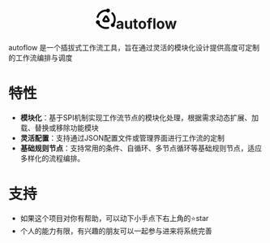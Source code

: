 <p align="center">
  <h1 align="center">
    <img src="images/logo.png" width="40"/>autoflow
  </h1>
  <div align="left">
   autoflow 是一个插拔式工作流工具，旨在通过灵活的模块化设计提供高度可定制的工作流编排与调度
  </div>
</p>

# 特性

- **模块化**：基于SPI机制实现工作流节点的模块化处理，根据需求动态扩展、加载、替换或移除功能模块
- **灵活配置**：支持通过JSON配置文件或管理界面进行工作流的定制
- **基础规则节点**：支持常用的条件、自循环、多节点循环等基础规则节点，适应多样化的流程编排。

# 支持

- 如果这个项目对你有帮助，可以动下小手点下右上角的⭐️star
- 个人的能力有限，有兴趣的朋友可以一起参与进来将系统完善



